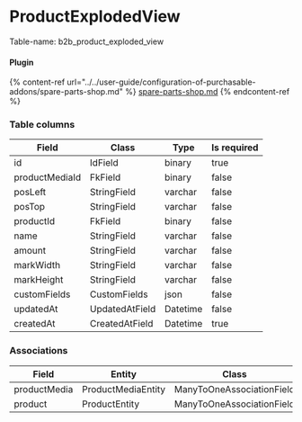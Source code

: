 # ProductExplodedView

Table-name: b2b\_product\_exploded\_view

#### Plugin

{% content-ref url="../../user-guide/configuration-of-purchasable-addons/spare-parts-shop.md" %}
[spare-parts-shop.md](../../user-guide/configuration-of-purchasable-addons/spare-parts-shop.md)
{% endcontent-ref %}

### Table columns

| Field          | Class          | Type     | Is required |
| -------------- | -------------- | -------- | ----------- |
| id             | IdField        | binary   | true        |
| productMediaId | FkField        | binary   | false       |
| posLeft        | StringField    | varchar  | false       |
| posTop         | StringField    | varchar  | false       |
| productId      | FkField        | binary   | false       |
| name           | StringField    | varchar  | false       |
| amount         | StringField    | varchar  | false       |
| markWidth      | StringField    | varchar  | false       |
| markHeight     | StringField    | varchar  | false       |
| customFields   | CustomFields   | json     | false       |
| updatedAt      | UpdatedAtField | Datetime | false       |
| createdAt      | CreatedAtField | Datetime | true        |

### Associations

| Field        | Entity             | Class                     |
| ------------ | ------------------ | ------------------------- |
| productMedia | ProductMediaEntity | ManyToOneAssociationField |
| product      | ProductEntity      | ManyToOneAssociationField |
